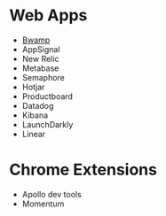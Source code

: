 # Web Apps
* [Bwamp](https://bwamp.me/)
* AppSignal
* New Relic
* Metabase
* Semaphore
* Hotjar
* Productboard
* Datadog
* Kibana
* LaunchDarkly
* Linear

# Chrome Extensions
* Apollo dev tools
* Momentum
